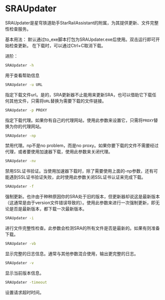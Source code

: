 # SRAUpdater

SRAUpdater是星穹铁道助手StarRailAssistant的附属，为其提供更新、文件完整性检查服务。

基本用法：
默认通过to_exe脚本打包为SRAUpdater.exe后使用。双击运行即可开始检查更新。
在下载时，可以通过Ctrl+C取消下载。

进阶：
```bash
SRAUpdater -h
```
用于查看帮助信息
```bash
SRAUpdater -u URL
```
指定下载文件url。是的，SRA更新器不止能用来更新SRA，也可以借助它下载任何其他文件，只需将`URL`替换为需要下载的文件链接。
```bash
SRAUpdater -p PROXY
```
指定下载代理。如果你有自己的代理网站，使用此参数来设置它，只需将`PROXY`替换为你的代理网站。
```bash
SRAUpdater -np
```
禁用代理。np不是no problem，而是no proxy。如果你要下载的文件不需要经过代理，或者要使用加速器下载，使用此参数来关闭代理。
```bash
SRAUpdater -nv
```
禁用SSL证书验证。当使用加速器下载时，除了需要使用上面的-np参数，还有可能遇到SSL证书验证失败，此时使用此参数关闭SSL证书认证来完成下载。
```bash
SRAUpdater -f
```
强制更新。也许由于种种原因你的SRA处于旧的版本，但更新器却说这是最新版本（这通常是由于version文件错误导致的）。使用此参数来进行一次强制更新，即无论是否是最新版本，都下载一次最新版本。
```bash
SRAUpdater -i
```
进行文件完整性检查。此参数会检测SRA的所有文件是否是最新的。如果有则准备下载。
```bash
SRAUpdater -vb
```
显示完整的日志信息。通常与其他参数混合使用，输出更完整的日志。
```bash
SRAUpdater -v
```
显示当前版本信息。
```bash
SRAUpdater -timeout
```
设置请求超时时间。